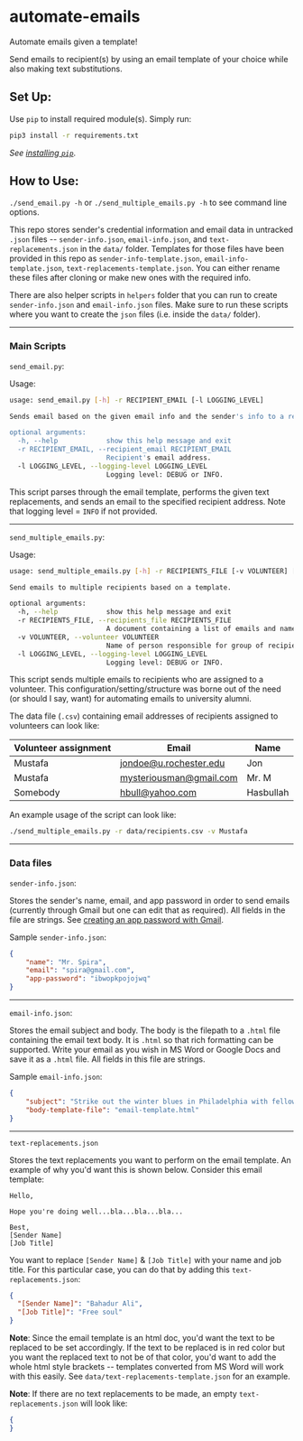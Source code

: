 # automate-emails

Automate emails given a template!

Send emails to recipient(s) by using an email template of your choice while also making text substitutions.

## Set Up:
Use `pip` to install required module(s). Simply run:
```bash
pip3 install -r requirements.txt
```

*See [installing `pip`](https://pip.pypa.io/en/stable/installation/)*.

## How to Use:
`./send_email.py -h` or `./send_multiple_emails.py -h` to see command line options.

This repo stores sender's credential information and email data in untracked `.json` files -- `sender-info.json`,  `email-info.json`, and `text-replacements.json` in the `data/` folder. Templates for those files have been provided in this repo as `sender-info-template.json`, `email-info-template.json`, `text-replacements-template.json`. You can either rename these files after cloning or make new ones with the required info.

There are also helper scripts in `helpers` folder that you can run to create `sender-info.json` and `email-info.json` 
files. Make sure to run these scripts where you want to create the `json` files (i.e. inside the `data/` folder).

---

### Main Scripts

`send_email.py`:

Usage:
```bash
usage: send_email.py [-h] -r RECIPIENT_EMAIL [-l LOGGING_LEVEL]

Sends email based on the given email info and the sender's info to a recipient.

optional arguments:
  -h, --help            show this help message and exit
  -r RECIPIENT_EMAIL, --recipient_email RECIPIENT_EMAIL
                        Recipient's email address.
  -l LOGGING_LEVEL, --logging-level LOGGING_LEVEL
                        Logging level: DEBUG or INFO.
```
This script parses through the email template, performs the given text replacements, and sends an email to the 
specified recipient address. Note that logging level = `INFO` if not provided.

---

`send_multiple_emails.py`:

Usage:
```bash
usage: send_multiple_emails.py [-h] -r RECIPIENTS_FILE [-v VOLUNTEER] [-l LOGGING_LEVEL]

Send emails to multiple recipients based on a template.

optional arguments:
  -h, --help            show this help message and exit
  -r RECIPIENTS_FILE, --recipients_file RECIPIENTS_FILE
                        A document containing a list of emails and names of recipients. Currently supporting .csv files.
  -v VOLUNTEER, --volunteer VOLUNTEER
                        Name of person responsible for group of recipients in the data.
  -l LOGGING_LEVEL, --logging-level LOGGING_LEVEL
                        Logging level: DEBUG or INFO.
```
This script sends multiple emails to recipients who are assigned to a volunteer. This configuration/setting/structure was
borne out of the need (or should I say, want) for automating emails to university alumni.

The data file (`.csv`) containing email addresses of recipients assigned to volunteers can look like:

| Volunteer assignment  | Email                  | Name |
| -------------         | -------------          | ------------- |
| Mustafa               | jondoe@u.rochester.edu | Jon |
| Mustafa               | mysteriousman@gmail.com| Mr. M |
| Somebody              | hbull@yahoo.com        | Hasbullah |

An example usage of the script can look like:
```bash
./send_multiple_emails.py -r data/recipients.csv -v Mustafa
```

---

### Data files

`sender-info.json`:

Stores the sender's name, email, and app password in order to send emails (currently through Gmail but one can edit that as required). All fields in the file are strings. See [creating an app password with Gmail](https://support.google.com/accounts/answer/185833?visit_id=638125354060183902-2645876164&p=InvalidSecondFactor&rd=1).

Sample `sender-info.json`:
```json
{
    "name": "Mr. Spira",
    "email": "spira@gmail.com",
    "app-password": "ibwopkpojojwq"
}
```

---

`email-info.json`:

Stores the email subject and body. The body is the filepath to a `.html` file containing the email text body. It is `.html` so that rich formatting can be supported. Write your email as you wish in MS Word or Google Docs and save it as a `.html` file. All fields in this file are strings.

Sample `email-info.json`:
```json
{
    "subject": "Strike out the winter blues in Philadelphia with fellow young alumni!",
    "body-template-file": "email-template.html"
}
```

---

`text-replacements.json`

Stores the text replacements you want to perform on the email template. An example of why you'd want this is shown below.
Consider this email template:

```
Hello,

Hope you're doing well...bla...bla...bla...

Best,
[Sender Name]
[Job Title]
```

You want to replace `[Sender Name]` & `[Job Title]` with your name and job title. For this particular case, you 
can do that by adding this `text-replacements.json`:

```json
{
  "[Sender Name]": "Bahadur Ali",
  "[Job Title]": "Free soul"
}
```

**Note**: Since the email template is an html doc, you'd want the text to be replaced to be set accordingly. If the text 
to be replaced is in red color but you want the replaced text to not be of that color, you'd want to add the whole html 
style brackets -- templates converted from MS Word will work with this easily. See `data/text-replacements-template.json` 
for an example.

**Note**: If there are no text replacements to be made, an empty `text-replacements.json` will look like:

```json
{
}
```

